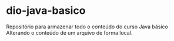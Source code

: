 # dio-java-basico
Repositório para armazenar todo o conteúdo do curso Java básico
Alterando o conteúdo de um arquivo de forma local.
